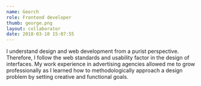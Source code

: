 ```yaml
---
name: Georch
role: Frontend developer
thumb: george.png
layout: collaborator
date: 2018-03-10 15:07:55
---
```

I understand design and web development from a purist perspective.  Therefore, I follow the web standards and usability factor in the design of interfaces.  My work experience in advertising agencies allowed me to grow professionally as I learned how to methodologically approach a design problem by setting creative and functional goals.
